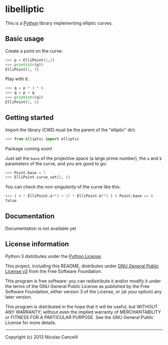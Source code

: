 # libelliptic

This is a [Python](http://python.org) library implementing elliptic curves.

## Basic usage

Create a point on the curve:

````python
>>> p = ElliPoint(1,2)
>>> print(str(p))
ElliPoint(1, 2)
````

Play with it:

````python
>>> q = p * 3 * 6
>>> q = p + q
>>> print(str(q))
ElliPoint(1, 5)
````

## Getting started

Import the library (CWD must be the parent of the "elliptic" dir):

````python
>>> from elliptic import elliptic
````

Package coming soon!

Just set the `base` of the projective space (a large prime number), the `a` and `b` parameters of the curve, and you are good to go:

````python
>>> Point.base = 7
>>> ElliPoint.curve_set(2, 1)
````

You can check the _non-singularity_ of the curve like this:

````python
>>> ( 4 * ElliPoint.a**3 + 27 * ElliPoint.b**2 ) % Point.base == 0
false 
````

## Documentation

Documentation is not available yet

## License information

Python 3 distributes under the [Python License](http://docs.python.org/3/license.html).

This project, including this README, distributes under [GNU General Public License v3](https://github.com/ncanceill/libelliptic/blob/master/LICENSE.md) from the Free Software Foundation.

This program is free software: you can redistribute it and/or modify it under the terms of the GNU General Public License as published by the Free Software Foundation, either version 3 of the License, or (at your option) any later version.

This program is distributed in the hope that it will be useful, but WITHOUT ANY WARRANTY; without even the implied warranty of MERCHANTABILITY or FITNESS FOR A PARTICULAR PURPOSE.  See the GNU General Public License for more details.

***

Copyright (c) 2013 Nicolas Canceill

